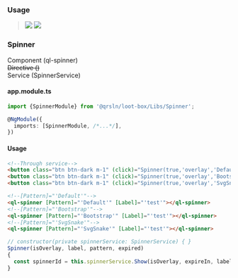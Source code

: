 ### Usage

> [![](https://img.shields.io/badge/Main-readme‌‌‌‌‌‌‌-white)](../../../readme.desc.md)
> [![](https://img.shields.io/badge/readme-white)](readme.md)

### Spinner

Component (ql-spinner)  
~~Directive ()~~  
Service (SpinnerService)

#### app.module.ts

```typescript
import {SpinnerModule} from '@qrsln/loot-box/Libs/Spinner';

@NgModule({
  imports: [SpinnerModule, /*...*/],
})
```  

#### Usage

```html
<!--Through service-->
<button class="btn btn-dark m-1" (click)="Spinner(true,'overlay','Default',5000)">Default</button>
<button class="btn btn-dark m-1" (click)="Spinner(true,'overlay','Bootstrap',5000)">Bootstrap</button>
<button class="btn btn-dark m-1" (click)="Spinner(true,'overlay','SvgSnake',5000)">Svg-Snake</button>

<!--[Pattern]="'Default'"-->
<ql-spinner [Pattern]="'Default'" [Label]="'test'"></ql-spinner>
<!--[Pattern]="'Bootstrap'"-->
<ql-spinner [Pattern]="'Bootstrap'" [Label]="'test'"></ql-spinner>
<!--[Pattern]="'SvgSnake'"-->
<ql-spinner [Pattern]="'SvgSnake'" [Label]="'test'"></ql-spinner>
```
```typescript
// constructor(private spinnerService: SpinnerService) { }
Spinner(isOverlay, label, pattern, expired)
{
  const spinnerId = this.spinnerService.Show(isOverlay, expireIn, label, pattern);
}
```   
